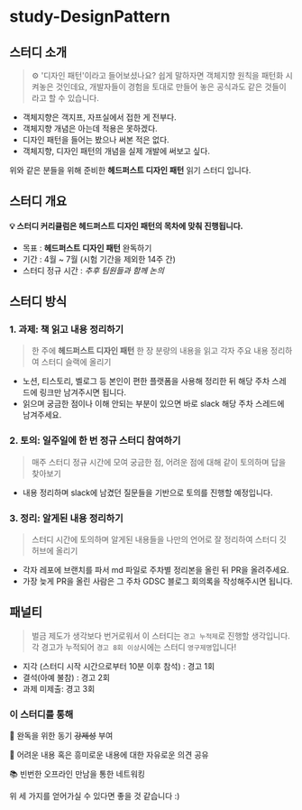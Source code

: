 # study-DesignPattern

## 스터디 소개
> ⚙️ '디자인 패턴'이라고 들어보셨나요? 쉽게 말하자면 객체지향 원칙을 패턴화 시켜놓은 것인데요, 개발자들이 경험을 토대로 만들어 놓은 공식과도 같은 것들이라고 할 수 있습니다.

- 객체지향은 객지프, 자프실에서 접한 게 전부다.
- 객체지향 개념은 아는데 적용은 못하겠다.
- 디자인 패턴을 들어는 봤으나 써본 적은 없다.
- 객체지향, 디자인 패턴의 개념을 실제 개발에 써보고 싶다.

위와 같은 분들을 위해 준비한 **헤드퍼스트 디자인 패턴** 읽기 스터디 입니다.


## 스터디 개요
#### 💡 스터디 커리큘럼은 **헤드퍼스트 디자인 패턴**의 목차에 맞춰 진행됩니다.
- 목표 : **헤드퍼스트 디자인 패턴** 완독하기
- 기간 : 4월 ~ 7월 (시험 기간을 제외한 14주 간)
- 스터디 정규 시간 : *추후 팀원들과 함께 논의*


## 스터디 방식
### 1. 과제: 책 읽고 내용 정리하기
> 한 주에 **헤드퍼스트 디자인 패턴** 한 장 분량의 내용을 읽고 각자 주요 내용 정리하여 스터디 슬랙에 올리기
- 노션, 티스토리, 벨로그 등 본인이 편한 플랫폼을 사용해 정리한 뒤 해당 주차 스레드에 링크만 남겨주시면 됩니다.
- 읽으며 궁금한 점이나 이해 안되는 부분이 있으면 바로 slack 해당 주차 스레드에 남겨주세요.

### 2. 토의: 일주일에 한 번 정규 스터디 참여하기

> 매주 스터디 정규 시간에 모여 궁금한 점, 어려운 점에 대해 같이 토의하며 답을 찾아보기 
- 내용 정리하며 slack에 남겼던 질문들을 기반으로 토의를 진행할 예정입니다.

### 3. 정리: 알게된 내용 정리하기
> 스터디 시간에 토의하며 알게된 내용들을 나만의 언어로 잘 정리하여 스터디 깃허브에 올리기
- 각자 레포에 브랜치를 파서 md 파일로 주차별 정리본을 올린 뒤 PR을 올려주세요.
- 가장 늦게 PR을 올린 사람은 그 주차 GDSC 블로그 회의록을 작성해주시면 됩니다.

## 패널티
> 벌금 제도가 생각보다 번거로워서 이 스터디는 `경고 누적제`로 진행할 생각입니다.
각 경고가 누적되어 `경고 8회 이상`시에는 스터디 `영구제명`입니다!
- 지각 (스터디 시작 시간으로부터 10분 이후 참석) : 경고 1회
- 결석(아예 불참) : 경고 2회
- 과제 미제출: 경고 3회

### 이 스터디를 통해

🙌 완독을 위한 동기 ~~강제성~~ 부여

👄 어려운 내용 혹은 흥미로운 내용에 대한 자유로운 의견 공유

📚 빈번한 오프라인 만남을 통한 네트워킹

위 세 가지를 얻어가실 수 있다면 좋을 것 같습니다 :)
